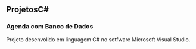 ## ProjetosC#

### Agenda com Banco de Dados
Projeto desenvolido em linguagem C# no sotfware Microsoft Visual Studio.
 
